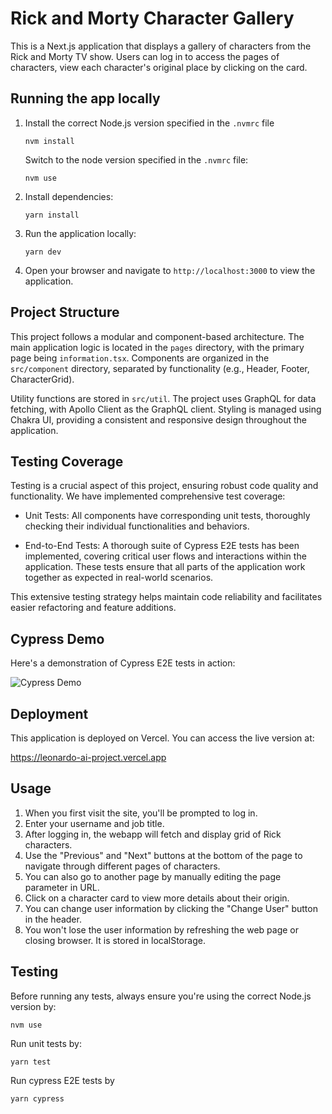 # Rick and Morty Character Gallery

This is a Next.js application that displays a gallery of characters from the Rick and Morty TV show. Users can log in to access the pages of characters, view each character's original place by clicking on the card.

## Running the app locally

1. Install the correct Node.js version specified in the `.nvmrc` file
   ```
   nvm install
   ```
   Switch to the node version specified in the `.nvmrc` file:
   ```
   nvm use
   ```

2. Install dependencies:
   ```
   yarn install
   ```

3. Run the application locally:
   ```
   yarn dev
   ```

4. Open your browser and navigate to `http://localhost:3000` to view the application.


## Project Structure

This project follows a modular and component-based architecture. The main application logic is located in the `pages` directory, with the primary page being `information.tsx`. Components are organized in the `src/component` directory, separated by functionality (e.g., Header, Footer, CharacterGrid).

Utility functions are stored in `src/util`. The project uses GraphQL for data fetching, with Apollo Client as the GraphQL client. Styling is managed using Chakra UI, providing a consistent and responsive design throughout the application.

## Testing Coverage

Testing is a crucial aspect of this project, ensuring robust code quality and functionality. We have implemented comprehensive test coverage:

- Unit Tests: All components have corresponding unit tests, thoroughly checking their individual functionalities and behaviors.

- End-to-End Tests: A thorough suite of Cypress E2E tests has been implemented, covering critical user flows and interactions within the application. These tests ensure that all parts of the application work together as expected in real-world scenarios.

This extensive testing strategy helps maintain code reliability and facilitates easier refactoring and feature additions.


## Cypress Demo

Here's a demonstration of Cypress E2E tests in action:

![Cypress Demo](./assets/cypressDemo.gif)



## Deployment

This application is deployed on Vercel. You can access the live version at:

https://leonardo-ai-project.vercel.app

## Usage

1. When you first visit the site, you'll be prompted to log in.
2. Enter your username and job title.
3. After logging in, the webapp will fetch and display grid of Rick characters.
4. Use the "Previous" and "Next" buttons at the bottom of the page to navigate through different pages of characters.
5. You can also go to another page by manually editing the page parameter in URL.
6. Click on a character card to view more details about their origin.
7. You can change user information by clicking the "Change User" button in the header.
8. You won't lose the user information by refreshing the web page or closing browser. It is stored in localStorage.


## Testing

Before running any tests, always ensure you're using the correct Node.js version by:

```
nvm use
```

Run unit tests by:
```
yarn test
```

Run cypress E2E tests by
```
yarn cypress
```





